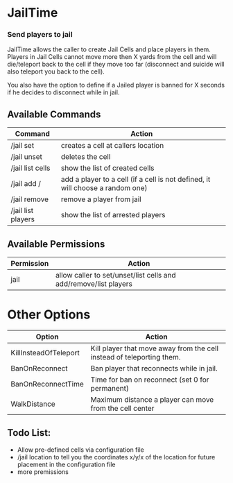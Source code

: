 # JailTime
### Send players to jail

JailTime allows the caller to create Jail Cells and place players in them. Players in Jail Cells cannot move more then X yards from the cell and will die/teleport back to the cell if they move too far (disconnect and suicide will also teleport you back to the cell).

You also have the option to define if a Jailed player is banned for X seconds if he decides to disconnect while in jail.

## Available Commands
Command | Action
------- | -------
/jail set <cell> | creates a cell at callers location
/jail unset <cell>			| deletes the cell
/jail list cells			| show the list of created cells
/jail add <player>/<cell>	| add a player to a cell (if a cell is not defined, it will choose a random one)
/jail remove <player>		| remove a player from jail
/jail list players			| show the list of arrested players

## Available Permissions
Permission | Action
------- | -------
<Command>jail</Command>		| allow caller to set/unset/list cells and add/remove/list players

# Other Options
Option | Action
------- | -------
KillInsteadOfTeleport		| Kill player that move away from the cell instead of teleporting them.
BanOnReconnect				| Ban player that reconnects while in jail.
BanOnReconnectTime			| Time for ban on reconnect (set 0 for permanent)
WalkDistance				| Maximum distance a player can move from the cell center
 
## Todo List:
* Allow pre-defined cells via configuration file
* /jail location to tell you the coordinates x/y/x of the location for future placement in the configuration file
* more premissions
